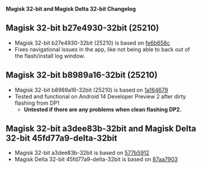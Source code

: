 **Magisk 32-bit and Magisk Delta 32-bit Changelog**

## Magisk 32-bit b27e4930-32bit (25210)

- Magisk 32-bit b27e4930-32bit (25210) is based on [fe6b658c](https://github.com/topjohnwu/Magisk/commit/fe6b658c028e30f2972dd854b02ef2dd9a99d5b7)
- Fixes navigational issues in the app, like not being able to back out of the flash/install log window.

## Magisk 32-bit b8989a16-32bit (25210)

- Magisk 32-bit b8989a16-32bit (25210) is based on [1a164679](https://github.com/topjohnwu/Magisk/commit/1a1646795f6956294ec14eb6b148676d22dc7e63)
- Tested and functional on Android 14 Developer Preview 2 after dirty flashing from DP1
    - **Untested if there are any problems when clean flashing DP2.**

## Magisk 32-bit a3dee83b-32bit and Magisk Delta 32-bit 45fd77a9-delta-32bit

- Magisk 32-bit a3dee83b-32bit is based on [577b5912](https://github.com/topjohnwu/Magisk/commit/577b5912af0061913b9e8e2215b483bad9e5cfb3)
- Magisk Delta 32-bit 45fd77a9-delta-32bit is based on [87aa7903](https://github.com/HuskyDG/Magisk/commit/87aa7903622ffb86901a1f37b524a86cdb3cac9f)
